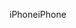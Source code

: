 <span data-ttu-id="8b2c8-101">iPhone</span><span class="sxs-lookup"><span data-stu-id="8b2c8-101">iPhone</span></span>